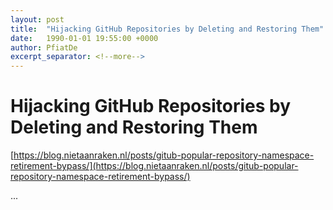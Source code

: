 ```yaml
---
layout: post
title:  "Hijacking GitHub Repositories by Deleting and Restoring Them"
date:   1990-01-01 19:55:00 +0000
author: PfiatDe
excerpt_separator: <!--more-->
---
```


# Hijacking GitHub Repositories by Deleting and Restoring Them
[https://blog.nietaanraken.nl/posts/gitub-popular-repository-namespace-retirement-bypass/](https://blog.nietaanraken.nl/posts/gitub-popular-repository-namespace-retirement-bypass/)

...
<!--more-->
